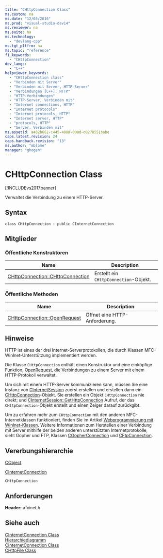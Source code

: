 ```yaml
---
title: "CHttpConnection Class"
ms.custom: na
ms.date: "12/03/2016"
ms.prod: "visual-studio-dev14"
ms.reviewer: na
ms.suite: na
ms.technology: 
  - "devlang-cpp"
ms.tgt_pltfrm: na
ms.topic: "reference"
f1_keywords: 
  - "CHttpConnection"
dev_langs: 
  - "C++"
helpviewer_keywords: 
  - "CHttpConnection class"
  - "Verbinden mit Server"
  - "Verbinden mit Server, HTTP-Server"
  - "Verbindungen [C++], HTTP"
  - "HTTP-Verbindungen"
  - "HTTP-Server, Verbinden mit"
  - "Internet connections, HTTP"
  - "Internet protocols"
  - "Internet protocols, HTTP"
  - "Internet server, HTTP"
  - "protocols, HTTP"
  - "Server, Verbinden mit"
ms.assetid: a402b662-c445-4988-800d-c8278551babe
caps.latest.revision: 24
caps.handback.revision: "13"
ms.author: "mblome"
manager: "ghogen"
---
```

# CHttpConnection Class
[!INCLUDE[vs2017banner](../../assembler/inline/includes/vs2017banner.md)]

Verwaltet die Verbindung zu einem HTTP\-Server.  
  
## Syntax  
  
```  
class CHttpConnection : public CInternetConnection  
```  
  
## Mitglieder  
  
### Öffentliche Konstruktoren  
  
|Name|Description|  
|----------|-----------------|  
|[CHttpConnection::CHttpConnection](../Topic/CHttpConnection::CHttpConnection.md)|Erstellt ein `CHttpConnection`\-Objekt.|  
  
### Öffentliche Methoden  
  
|Name|Description|  
|----------|-----------------|  
|[CHttpConnection::OpenRequest](../Topic/CHttpConnection::OpenRequest.md)|Öffnet eine HTTP\-Anforderung.|  
  
## Hinweise  
 HTTP ist eines der drei Internet\-Serverprotokollen, die durch Klassen MFC\-WinInet\-Unterstützung implementiert werden.  
  
 Die Klasse `CHttpConnection` enthält einen Konstruktor und eine einköpfige Funktion, [OpenRequest](../Topic/CHttpConnection::OpenRequest.md), die Verbindungen zu einem Server mit einem HTTP\-Protokoll verwaltet.  
  
 Um sich mit einem HTTP\-Server kommunizieren kann, müssen Sie eine Instanz von [CInternetSession](../../mfc/reference/cinternetsession-class.md) zuerst erstellen und erstellen dann ein [CHttpConnection](#_mfc_chttpconnection)\-Objekt.  Sie erstellen ein Objekt `CHttpConnection` nie direkt; und [CInternetSession::GetHttpConnection](../Topic/CInternetSession::GetHttpConnection.md) Aufruf, der das `CHttpConnection`\-Objekt erstellt und einen Zeiger darauf zurückgibt.  
  
 Um zu erfahren mehr zum `CHttpConnection` mit den anderen MFC\-Internetklassen funktioniert, finden Sie im Artikel [Webprogrammierung mit WinInet\-Klassen](../../mfc/win32-internet-extensions-wininet.md).  Weitere Informationen zum Herstellen einer Verbindung mit Server mithilfe der beiden anderen unterstützten Internetprotokolle, sieht Gopher und FTP, Klassen [CGopherConnection](../../mfc/reference/cgopherconnection-class.md) und [CFtpConnection](../../mfc/reference/cftpconnection-class.md).  
  
## Vererbungshierarchie  
 [CObject](../../mfc/reference/cobject-class.md)  
  
 [CInternetConnection](../../mfc/reference/cinternetconnection-class.md)  
  
 `CHttpConnection`  
  
## Anforderungen  
 **Header:**  afxinet.h  
  
## Siehe auch  
 [CInternetConnection Class](../../mfc/reference/cinternetconnection-class.md)   
 [Hierarchiediagramm](../../mfc/hierarchy-chart.md)   
 [CInternetConnection Class](../../mfc/reference/cinternetconnection-class.md)   
 [CHttpFile Class](../../mfc/reference/chttpfile-class.md)